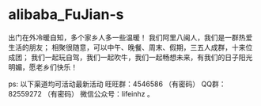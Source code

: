 alibaba_FuJian-s
================
出门在外冷暖自知，多个家乡人多一些温暖！
我们阿里八闽人，我们是一群热爱生活的朋友；
相聚很随意，可以中午、晚餐、周末、假期，三五人成群，十来位成团；
我们一起玩自驾，我们一起吹牛，我们一起畅想未来，有我们的日子阳光明媚，愿老乡们快乐！

ps: 以下渠道均可活动最新活动
旺旺群：4546586 （有密码）
QQ群： 82559272 （有密码）
微信公众号：lifeinhz 。

